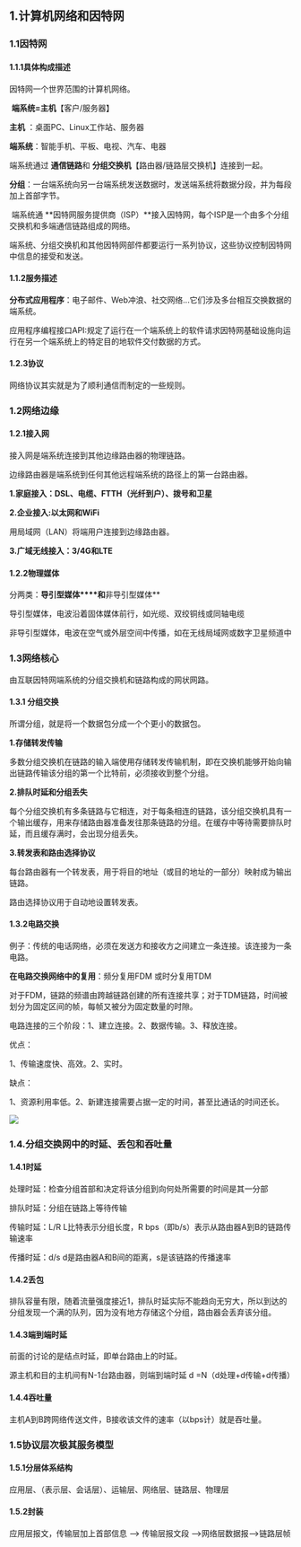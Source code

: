 ## 1.计算机网络和因特网

### 1.1因特网

#### 1.1.1具体构成描述

因特网一个世界范围的计算机网络。

​        **端系统=主机**【客户/服务器】

**主机** ：桌面PC、Linux工作站、服务器

**端系统**：智能手机、平板、电视、汽车、电器

端系统通过 **通信链路**和 **分组交换机**【路由器/链路层交换机】连接到一起。

**分组**：一台端系统向另一台端系统发送数据时，发送端系统将数据分段，并为每段加上首部字节。



​       端系统通 **因特网服务提供商（ISP）**接入因特网，每个ISP是一个由多个分组交换机和多端通信链路组成的网络。

​        端系统、分组交换机和其他因特网部件都要运行一系列协议，这些协议控制因特网中信息的接受和发送。



#### 1.1.2服务描述

**分布式应用程序**：电子邮件、Web冲浪、社交网络...它们涉及多台相互交换数据的端系统。

应用程序编程接口API:规定了运行在一个端系统上的软件请求因特网基础设施向运行在另一个端系统上的特定目的地软件交付数据的方式。



#### 1.2.3协议

网络协议其实就是为了顺利通信而制定的一些规则。



### 1.2网络边缘

#### 1.2.1接入网

接入网是端系统连接到其他边缘路由器的物理链路。

边缘路由器是端系统到任何其他远程端系统的路径上的第一台路由器。

 **1.家庭接入：DSL、电缆、FTTH（光纤到户）、拨号和卫星**

**2.企业接入:以太网和WiFi**

用局域网（LAN）将端用户连接到边缘路由器。

**3.广域无线接入：3/4G和LTE**

#### 

#### 1.2.2物理媒体

分两类：**导引型媒体****和**非导引型媒体**

导引型媒体，电波沿着固体媒体前行，如光缆、双绞铜线或同轴电缆

非导引型媒体，电波在空气或外层空间中传播，如在无线局域网或数字卫星频道中



### 1.3网络核心

由互联因特网端系统的分组交换机和链路构成的网状网路。

#### 1.3.1 分组交换

所谓分组，就是将一个数据包分成一个个更小的数据包。

**1.存储转发传输**

多数分组交换机在链路的输入端使用存储转发传输机制，即在交换机能够开始向输出链路传输该分组的第一个比特前，必须接收到整个分组。

**2.排队时延和分组丢失**

每个分组交换机有多条链路与它相连，对于每条相连的链路，该分组交换机具有一个输出缓存，用来存储路由器准备发往那条链路的分组。在缓存中等待需要排队时延，而且缓存满时，会出现分组丢失。

**3.转发表和路由选择协议**

每台路由器有一个转发表，用于将目的地址（或目的地址的一部分）映射成为输出链路。

路由选择协议用于自动地设置转发表。

#### 1.3.2电路交换

例子：传统的电话网络，必须在发送方和接收方之间建立一条连接。该连接为一条电路。

**在电路交换网络中的复用**：频分复用FDM 或时分复用TDM

对于FDM，链路的频谱由跨越链路创建的所有连接共享；对于TDM链路，时间被划分为固定区间的帧，每帧又被分为固定数量的时隙。

电路连接的三个阶段：1、建立连接。2、数据传输。3、释放连接。

优点：

1、传输速度快、高效。2、实时。

缺点：

1、资源利用率低。2、新建连接需要占据一定的时间，甚至比通话的时间还长。

![](F:\Desktop\Typora\Computer-Network\三种交换.png)

### 1.4.分组交换网中的时延、丢包和吞吐量

#### 1.4.1时延

处理时延：检查分组首部和决定将该分组到向何处所需要的时间是其一分部

排队时延：分组在链路上等待传输

传输时延：L/R  L比特表示分组长度，R bps（即b/s）表示从路由器A到B的链路传输速率

传播时延：d/s  d是路由器A和B间的距离，s是该链路的传播速率

#### 1.4.2丢包

排队容量有限，随着流量强度接近1，排队时延实际不能趋向无穷大，所以到达的分组发现一个满的队列，因为没有地方存储这个分组，路由器会丢弃该分组。

#### 1.4.3端到端时延

前面的讨论的是结点时延，即单台路由上的时延。

源主机和目的主机间有N-1台路由器，则端到端时延 d =N（d处理+d传输+d传播）

#### 1.4.4吞吐量

主机A到B跨网络传送文件，B接收该文件的速率（以bps计）就是吞吐量。

### 1.5协议层次极其服务模型

#### 1.5.1分层体系结构

应用层、（表示层、会话层）、运输层、网络层、链路层、物理层

#### 1.5.2封装

应用层报文，传输层加上首部信息 --> 传输层报文段 -->网络层数据报-->链路层帧 
